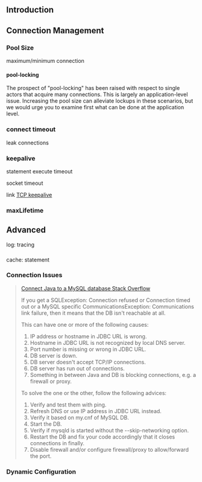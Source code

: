 ## Introduction

## Connection Management

### Pool Size

maximum/minimum connection

#### pool-locking

The prospect of "pool-locking" has been raised with respect to single actors that acquire many connections. This is largely an application-level issue. 
Increasing the pool size can alleviate lockups in these scenarios, but we would urge you to examine first what can be done at the application level.

### connect timeout

leak connections

### keepalive

statement execute timeout

socket timeout

link [TCP keepalive](/docs/CS/CN/TCP.md?id=keepalive)

### maxLifetime

## Advanced

log: tracing

###
cache: statement

### Connection Issues

> [Connect Java to a MySQL database Stack Overflow](https://stackoverflow.com/questions/2839321/connect-java-to-a-mysql-database/2840358#2840358)
> 
> If you get a SQLException: Connection refused or Connection timed out or a MySQL specific CommunicationsException:
> Communications link failure, then it means that the DB isn't reachable at all.
>
> This can have one or more of the following causes:
>
> 1. IP address or hostname in JDBC URL is wrong.
> 2. Hostname in JDBC URL is not recognized by local DNS server.
> 3. Port number is missing or wrong in JDBC URL.
> 4. DB server is down.
> 5. DB server doesn't accept TCP/IP connections.
> 6. DB server has run out of connections.
> 7. Something in between Java and DB is blocking connections, e.g. a firewall or proxy.
>
> To solve the one or the other, follow the following advices:
>
> 1. Verify and test them with ping.
> 2. Refresh DNS or use IP address in JDBC URL instead.
> 3. Verify it based on my.cnf of MySQL DB.
> 4. Start the DB.
> 5. Verify if mysqld is started without the --skip-networking option.
> 6. Restart the DB and fix your code accordingly that it closes connections in finally.
> 7. Disable firewall and/or configure firewall/proxy to allow/forward the port.


### Dynamic Configuration

